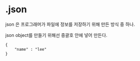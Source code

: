 # .json

json 은 프로그래머가 파일에 정보를 저장하기 위해 만든 방식 중 하나.

json object를 만들기 위해선 중괄호 안에 넣어 만든다.

```
{
    "name" : "lee"
}
```
